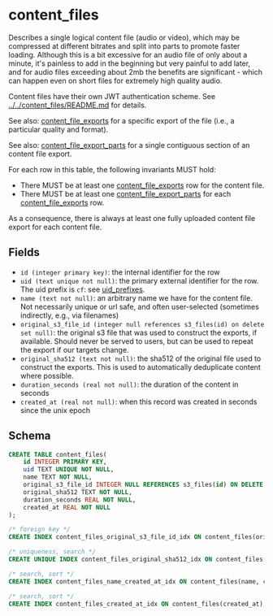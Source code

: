 # content_files

Describes a single logical content file (audio or video), which may be
compressed at different bitrates and split into parts to promote faster loading.
Although this is a bit excessive for an audio file of only about a minute, it's
painless to add in the beginning but very painful to add later, and for audio
files exceeding about 2mb the benefits are significant - which can happen even
on short files for extremely high quality audio.

Content files have their own JWT authentication scheme. See
[../../content_files/README.md](../../content_files/README.md) for details.

See also: [content_file_exports](content_file_exports.md) for a specific export
of the file (i.e., a particular quality and format).

See also: [content_file_export_parts](content_file_export_parts.md) for a single
contiguous section of an content file export.

For each row in this table, the following invariants MUST hold:

-   There MUST be at least one [content_file_exports](content_file_exports.md)
    row for the content file.
-   There MUST be at least one [content_file_export_parts](content_file_export_parts.md)
    for each [content_file_exports](content_file_exports.md) row.

As a consequence, there is always at least one fully uploaded content file export
for each content file.

## Fields

-   `id (integer primary key)`: the internal identifier for the row
-   `uid (text unique not null)`: the primary external identifier for the row. The
    uid prefix is `cf`: see [uid_prefixes](../uid_prefixes.md).
-   `name (text not null)`: an arbitrary name we have for the content file. Not necessarily
    unique or url safe, and often user-selected (sometimes indirectly, e.g., via filenames)
-   `original_s3_file_id (integer null references s3_files(id) on delete set null)`: the original
    s3 file that was used to construct the exports, if available. Should never be served to
    users, but can be used to repeat the export if our targets change.
-   `original_sha512 (text not null)`: the sha512 of the original file used to construct the
    exports. This is used to automatically deduplicate content where possible.
-   `duration_seconds (real not null)`: the duration of the content in seconds
-   `created_at (real not null)`: when this record was created in seconds since
    the unix epoch

## Schema

```sql
CREATE TABLE content_files(
    id INTEGER PRIMARY KEY,
    uid TEXT UNIQUE NOT NULL,
    name TEXT NOT NULL,
    original_s3_file_id INTEGER NULL REFERENCES s3_files(id) ON DELETE SET NULL,
    original_sha512 TEXT NOT NULL,
    duration_seconds REAL NOT NULL,
    created_at REAL NOT NULL
);

/* foreign key */
CREATE INDEX content_files_original_s3_file_id_idx ON content_files(original_s3_file_id);

/* uniqueness, search */
CREATE UNIQUE INDEX content_files_original_sha512_idx ON content_files(original_sha512);

/* search, sort */
CREATE INDEX content_files_name_created_at_idx ON content_files(name, created_at);

/* search, sort */
CREATE INDEX content_files_created_at_idx ON content_files(created_at);
```
